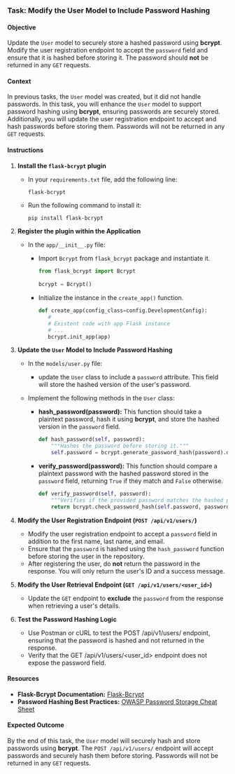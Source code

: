 ### Task: Modify the User Model to Include Password Hashing

#### Objective
Update the `User` model to securely store a hashed password using **bcrypt**. Modify the user registration endpoint to accept the `password` field and ensure that it is hashed before storing it. The password should **not** be returned in any `GET` requests.

#### Context
In previous tasks, the `User` model was created, but it did not handle passwords. In this task, you will enhance the `User` model to support password hashing using **bcrypt**, ensuring passwords are securely stored. Additionally, you will update the user registration endpoint to accept and hash passwords before storing them. Passwords will not be returned in any `GET` requests.

#### Instructions

1. **Install the `flask-bcrypt` plugin**
   - In your `requirements.txt` file, add the following line:
     ```
     flask-bcrypt
     ```
   - Run the following command to install it:
     ```bash
     pip install flask-bcrypt
     ```

2. **Register the plugin within the Application**
   - In the `app/__init__.py` file:
     - Import `Bcrypt` from `flask_bcrypt` package and instantiate it.
       
       ```python
       from flask_bcrypt import Bcrypt
      
       bcrypt = Bcrypt()
       ```
 
     - Initialize the instance in the `create_app()` function.
       ```python
       def create_app(config_class=config.DevelopmentConfig):
          #
          # Existent code with app Flask instance
          # ...
          bcrypt.init_app(app)
       ```

2. **Update the `User` Model to Include Password Hashing**
   - In the `models/user.py` file:
      - update the `User` class to include a `password` attribute. This field will store the hashed version of the user's password.

   - Implement the following methods in the `User` class:
     - **hash_password(password):** This function should take a plaintext password, hash it using **bcrypt**, and store the hashed version in the `password` field.
       
       ```python
       def hash_password(self, password):
           """Hashes the password before storing it."""
           self.password = bcrypt.generate_password_hash(password).decode('utf-8')
       ```
       
     - **verify_password(password):** This function should compare a plaintext password with the hashed password stored in the `password` field, returning `True` if they match and `False` otherwise.
       
       ```python
       def verify_password(self, password):
           """Verifies if the provided password matches the hashed password."""
           return bcrypt.check_password_hash(self.password, password)
       ```

3. **Modify the User Registration Endpoint (`POST /api/v1/users/`)**
   - Modify the user registration endpoint to accept a `password` field in addition to the first name, last name, and email.
   - Ensure that the `password` is hashed using the `hash_password` function before storing the user in the repository.
   - After registering the user, do **not** return the password in the response. You will only return the user's ID and a success message.

4. **Modify the User Retrieval Endpoint (`GET /api/v1/users/<user_id>`)**
   - Update the `GET` endpoint to **exclude** the `password` from the response when retrieving a user's details.

5. **Test the Password Hashing Logic**
   - Use Postman or cURL to test the POST /api/v1/users/ endpoint, ensuring that the password is hashed and not returned in the response.
   - Verify that the GET /api/v1/users/<user_id> endpoint does not expose the password field.

#### Resources
- **Flask-Bcrypt Documentation:** [Flask-Bcrypt](https://flask-bcrypt.readthedocs.io/en/latest/)
- **Password Hashing Best Practices:** [OWASP Password Storage Cheat Sheet](https://cheatsheetseries.owasp.org/cheatsheets/Password_Storage_Cheat_Sheet.html)

#### Expected Outcome
By the end of this task, the `User` model will securely hash and store passwords using **bcrypt**. The `POST /api/v1/users/` endpoint will accept passwords and securely hash them before storing. Passwords will not be returned in any `GET` requests.
